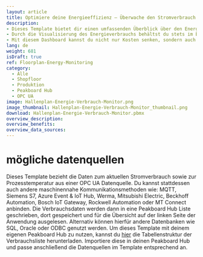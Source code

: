 ```yaml
---
layout: article
title: Optimiere deine Energieeffizienz – Überwache den Stromverbrauch und die Prozesstemperatur in Echtzeit
description: 
- Dieses Template bietet dir einen umfassenden Überblick über den Energieverbrauch in deiner Produktionshalle. Es zeigt den Energieverbrauch einzelner Anlagen an und zeigt bei bestimmten Anlagen zusätzlich die Prozesstemperatur an. Zusätzlich wird der Gesamttagesverbrauch sowie ein Verlauf des aktuellen Monats gezeigt. 
- Durch die Visualisierung des Energieverbrauchs behältst du stets im Blick, wie viel Energie jede Anlage verbraucht. Dies hilft dir nicht nur dabei, deine Mitarbeiter für einen sparsamen Umgang mit Strom zu sensibilisieren, sondern ermöglicht es dir auch, Maßnahmen zur Energieeinsparung zu ergreifen. Zusätzlich kannst du die Maschineneinstellungen anpassen, um Energieverschwendung zu vermeiden.
- Mit diesem Dashboard kannst du nicht nur Kosten senken, sondern auch einen Beitrag zum Umweltschutz leisten, indem du deinen Energieverbrauch optimierst und nachhaltige Produktionspraktiken fördern. Lade dir das Template jetzt kostenlos herunter und passe es auf deine individuellen Bedürfnisse an. Für eine noch bessere Anpassbarkeit wurden alle benötigten Script mit unserem Low Code Editor und Building Blocks umgesetzt.
lang: de
weight: 681
isDraft: true
ref: Floorplan-Energy-Monitoring
category:
  - Alle
  - Shopfloor
  - Produktion
  - Peakboard Hub
  - OPC UA
image: Hallenplan-Energie-Verbrauch-Monitor.png
image_thumbnail: Hallenplan-Energie-Verbrauch-Monitor_thumbnail.png
download: Hallenplan-Energie-Verbrauch-Monitor.pbmx
overview_description:
overview_benefits:
overview_data_sources:
---
```

# mögliche datenquellen
Dieses Template bezieht die Daten zum aktuellen Stromverbrauch sowie zur Prozesstemperatur aus einer OPC UA Datenquelle. Du kannst stattdessen auch andere maschinennahe Kommunikationsmethoden wie: MQTT, Siemens S7, Azure Event & IoT Hub, Werma, Mitsubishi Electric, Beckhoff Automation, Bosch IoT Gateway, Rockwell Automation oder MT Connect anbinden. Die Verbrauchsdaten werden dann in eine Peakboard Hub Liste geschrieben, dort gespeichert und für die Übersicht auf der linken Seite der Anwendung ausgelesen. Alternativ können hierfür andere Datenbanken wie SQL, Oracle oder ODBC genutzt werden. Um dieses Template mit deinem eigenen Peakboard Hub zu nutzen, kannst du <a href="Consumption.txt" class="inline" download>hier</a> die Tabellenstruktur der Verbrauchsliste herunterladen. Importiere diese in deinen Peakboard Hub und passe anschließend die Datenquellen im Template entsprechend an.